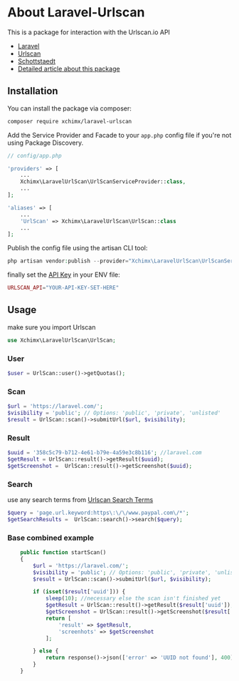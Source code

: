 # About Laravel-Urlscan

This is a package for interaction with the Urlscan.io API

- [Laravel](https://laravel.com/)
- [Urlscan](https://urlscan.io/)
- [Schottstaedt](https://www.schottstaedt.net/)
- [Detailed article about this package](https://www.schottstaedt.net/laravel-urlscan-api-paket/)


## Installation
You can install the package via composer:

```bash
composer require xchimx/laravel-urlscan
```

Add the Service Provider and Facade to your ```app.php``` config file if you're not using Package Discovery.

```php
// config/app.php

'providers' => [
    ...
    Xchimx\LaravelUrlScan\UrlScanServiceProvider::class,
    ...
];

'aliases' => [
    ...
    'UrlScan' => Xchimx\LaravelUrlScan\UrlScan::class
    ...
];
```
Publish the config file using the artisan CLI tool:

```php
php artisan vendor:publish --provider="Xchimx\LaravelUrlScan\UrlScanServiceProvider"
```

finally set the [API Key](https://urlscan.io/docs/api/) in your ENV file:
```php
URLSCAN_API="YOUR-API-KEY-SET-HERE"
```

## Usage

make sure you import Urlscan
```php
use Xchimx\LaravelUrlScan\UrlScan;
```
### User
```php
$user = UrlScan::user()->getQuotas();
```
### Scan
```php
$url = 'https://laravel.com/';
$visibility = 'public'; // Options: 'public', 'private', 'unlisted'
$result = UrlScan::scan()->submitUrl($url, $visibility);
```

### Result
```php
$uuid = '358c5c79-b712-4e61-b79e-4a59e3c8b116'; //laravel.com
$getResult = UrlScan::result()->getResult($uuid);
$getScreenshot =  UrlScan::result()->getScreenshot($uuid);
```

### Search
use any search terms from [Urlscan Search Terms](https://urlscan.io/search/#*)
```php
$query = 'page.url.keyword:https\:\/\/www.paypal.com\/*';
$getSearchResults =  UrlScan::search()->search($query);
```

### Base combined example
```php
    public function startScan()
    {
        $url = 'https://laravel.com/';
        $visibility = 'public'; // Options: 'public', 'private', 'unlisted'
        $result = UrlScan::scan()->submitUrl($url, $visibility);

        if (isset($result['uuid'])) {
            sleep(10); //necessary else the scan isn't finished yet
            $getResult = UrlScan::result()->getResult($result['uuid']);
            $getScreenshot = UrlScan::result()->getScreenshot($result['uuid']);
            return [
                'result' => $getResult,
                'screenhots' => $getScreenshot
            ];

        } else {
            return response()->json(['error' => 'UUID not found'], 400);
        }
    }
```


